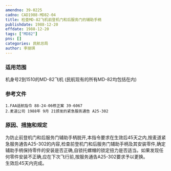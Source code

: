 ```yaml
---
amendno: 39-0225  
cadno: CAD1988-MD82-04  
title: 检查MD-82飞机前登机门和后服务门的辅助手柄  
publishdate: 1988-12-20  
effdate: 1988-12-20  
tags: ["MD82"]  
pns: []  
categories: 民航总局  
author: 李丽琪  
---
```

  
### 适用范围  
机身号2到1510的MD-82飞机 (民航现有的所有MD-82均包括在内)  
  
<!--more-->  
### 参考文件  
    1.FAA适航指令 88-24-06修正案 39-6067  
    2.麦道公司 1988年 9月 21颁发的紧急服务通告 A25-302  
  
### 原因、措施和规定  
为防止前登机门和后服务门辅助手柄脱开,本指令要求在生效后45天之内,按麦道紧急服务通告A25-302的内容,检查前登机门和后服务门辅助手柄及其安装零件,确定辅助手柄保持零件的安装是否正确,自锁托螺帽的锁定扭力是否适当。如果发现任何零件安装不正确,应在下次飞行前,按服务通告A25-302要求予以更换。  
    生效后45天内完成。  
